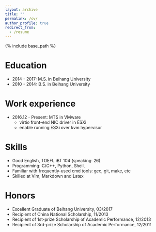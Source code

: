 ```yaml
---
layout: archive
title: ""
permalink: /cv/
author_profile: true
redirect_from:
  - /resume
---
```


{% include base_path %}

Education
======
* 2014 - 2017: M.S. in Beihang University
* 2010 - 2014: B.S. in Beihang University

Work experience
======
* 2016.12 - Present: MTS in VMware
   - virtio front-end NIC driver in ESXi
   - enable running ESXi over kvm hypervisor
  
Skills
======
* Good English, TOEFL iBT 104 (speaking: 26)
* Programming: C/C++, Python, Shell, 
* Familiar with frequently-used cmd tools: gcc, git, make, etc
* Skilled at Vim, Markdown and Latex

Honors
=====
- Excellent Graduate of Beihang University, 03/2017
- Recipient of China National Scholarship, 11/2013
- Recipient of 1st-prize Scholarship of Academic Performance, 12/2013
- Recipient of 3rd-prize Scholarship of Academic Performance, 12/2011
